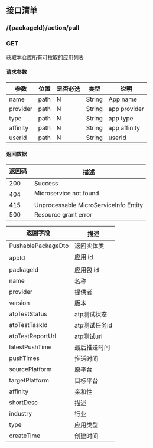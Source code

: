 ## 接口清单

### /{packageId}/action/pull
###  GET
获取本仓库所有可拉取的应用列表
#### 请求参数
|参数 |位置 | 是否必选 | 类型 |说明|
|-----|-----|----|------|-----|
|name | path |N| String | App name |
|provider | path |N| String | app provider |
|type | path |N| String | app type |
|affinity | path |N| String | app affinity |
|userId | path |N| String | userId|

#### 返回数据
|返回码  |描述|
|-----|-----|
|200 | Success |
|404 | Microservice not found |
|415 | Unprocessable MicroServiceInfo Entity  |
|500 | Resource grant error |

|返回字段  |描述|
|-----|-----|
|PushablePackageDto | 返回实体类 |
|appId | 应用 id |
|packageId | 应用包 id  |
|name | 名称 |
|provider | 提供者 |
|version | 版本 |
|atpTestStatus | atp测试状态 |
|atpTestTaskId | atp测试任务id |
|atpTestReportUrl | atp测试url |
|latestPushTime | 最后推送时间 |
|pushTimes | 推送时间 |
|sourcePlatform | 原平台 |
|targetPlatform | 目标平台 |
|affinity | 亲和性 |
|shortDesc | 描述 |
|industry | 行业 |
|type | 应用类型 |
|createTime | 创建时间 |